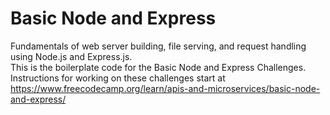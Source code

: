 # Basic Node and Express

Fundamentals of web server building, file serving, and request handling using Node.js and Express.js. <br>
This is the boilerplate code for the Basic Node and Express Challenges. <br>
Instructions for working on these challenges start at https://www.freecodecamp.org/learn/apis-and-microservices/basic-node-and-express/
